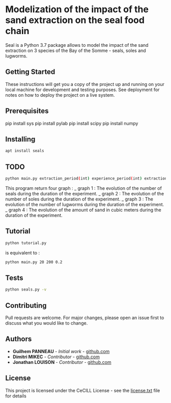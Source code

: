 # Modelization of the impact of the sand extraction on the seal food chain 

Seal is a Python 3.7 package allows to model the impact of the sand extraction on 3 species of the Bay of the Somme - seals, soles and lugworms.

## Getting Started

These instructions will get you a copy of the project up and running on your local machine for development and testing purposes. See deployment for notes on how to deploy the project on a live system.

## Prerequisites

pip install sys
pip install pylab
pip install scipy
pip install numpy


## Installing

```bash
apt install seals
```

## TODO

```bash
python main.py extraction_period(int) experience_period(int) extraction_rate_by_year(float) 
```

This program return four graph :
_ graph 1 : The evolution of the number of seals during the duration of the experiment.
_ graph 2 : The evolution of the number of soles during the duration of the experiment.
_ graph 3 : The evolution of the number of lugworms during the duration of the experiment.
_ graph 4 : The evolution of the amount of sand in cubic meters during the duration of the experiment.


## Tutorial

```bash
python tutorial.py
```

is equivalent to :

```bash
python main.py 20 200 0.2
```

## Tests

```bash
python seals.py -v
```

## Contributing

Pull requests are welcome. For major changes, please open an issue first to discuss what you would like to change.

## Authors

* **Guilhem PANNEAU** - *Initial work* - [github.com](https://github.com/gpanneau)
* **Dimitri MIKEC** - *Contributor* - [github.com](https://github.com/Dikec)
* **Jonathan LOUISON** - *Contributor* - [github.com](https://github.com/jonathanlsn)

## License

This project is licensed under the CeCILL License - see the [license.txt](license.txt) file for details
